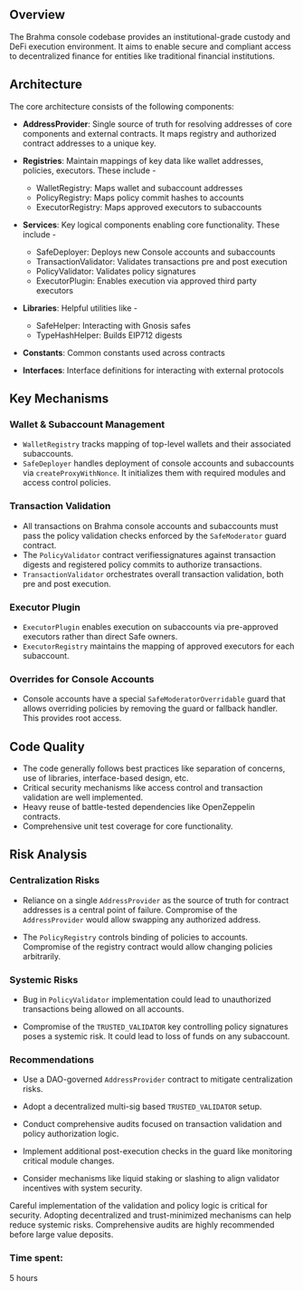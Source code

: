## Overview

The Brahma console codebase provides an institutional-grade custody and DeFi execution environment. It aims to enable secure and compliant access to decentralized finance for entities like traditional financial institutions. 

## Architecture

The core architecture consists of the following components:

- **AddressProvider**: Single source of truth for resolving addresses of core components and external contracts. It maps registry and authorized contract addresses to a unique key.

- **Registries**: Maintain mappings of key data like wallet addresses, policies, executors. These include - 
  - WalletRegistry: Maps wallet and subaccount addresses
  - PolicyRegistry: Maps policy commit hashes to accounts
  - ExecutorRegistry: Maps approved executors to subaccounts

- **Services**: Key logical components enabling core functionality. These include -
  - SafeDeployer: Deploys new Console accounts and subaccounts
  - TransactionValidator: Validates transactions pre and post execution
  - PolicyValidator: Validates policy signatures
  - ExecutorPlugin: Enables execution via approved third party executors

- **Libraries**: Helpful utilities like -
  - SafeHelper: Interacting with Gnosis safes
  - TypeHashHelper: Builds EIP712 digests

- **Constants**: Common constants used across contracts

- **Interfaces**: Interface definitions for interacting with external protocols

## Key Mechanisms

### Wallet & Subaccount Management

- `WalletRegistry` tracks mapping of top-level wallets and their associated subaccounts. 
- `SafeDeployer` handles deployment of console accounts and subaccounts via `createProxyWithNonce`. It initializes them with required modules and access control policies.

### Transaction Validation

- All transactions on Brahma console accounts and subaccounts must pass the policy validation checks enforced by the `SafeModerator` guard contract. 
- The `PolicyValidator` contract verifiessignatures against transaction digests and registered policy commits to authorize transactions.
- `TransactionValidator` orchestrates overall transaction validation, both pre and post execution.

### Executor Plugin

- `ExecutorPlugin` enables execution on subaccounts via pre-approved executors rather than direct Safe owners.
- `ExecutorRegistry` maintains the mapping of approved executors for each subaccount.

### Overrides for Console Accounts

- Console accounts have a special `SafeModeratorOverridable` guard that allows overriding policies by removing the guard or fallback handler. This provides root access.

## Code Quality

- The code generally follows best practices like separation of concerns, use of libraries, interface-based design, etc.
- Critical security mechanisms like access control and transaction validation are well implemented.
- Heavy reuse of battle-tested dependencies like OpenZeppelin contracts.
- Comprehensive unit test coverage for core functionality.

## Risk Analysis

### Centralization Risks

- Reliance on a single `AddressProvider` as the source of truth for contract addresses is a central point of failure. Compromise of the `AddressProvider` would allow swapping any authorized address.

- The `PolicyRegistry` controls binding of policies to accounts. Compromise of the registry contract would allow changing policies arbitrarily.

### Systemic Risks 

- Bug in `PolicyValidator` implementation could lead to unauthorized transactions being allowed on all accounts.

- Compromise of the `TRUSTED_VALIDATOR` key controlling policy signatures poses a systemic risk. It could lead to loss of funds on any subaccount.

### Recommendations

- Use a DAO-governed `AddressProvider` contract to mitigate centralization risks.

- Adopt a decentralized multi-sig based `TRUSTED_VALIDATOR` setup. 

- Conduct comprehensive audits focused on transaction validation and policy authorization logic.

- Implement additional post-execution checks in the guard like monitoring critical module changes.

- Consider mechanisms like liquid staking or slashing to align validator incentives with system security.

Careful implementation of the validation and policy logic is critical for security. Adopting decentralized and trust-minimized mechanisms can help reduce systemic risks. Comprehensive audits are highly recommended before large value deposits.

### Time spent:
5 hours